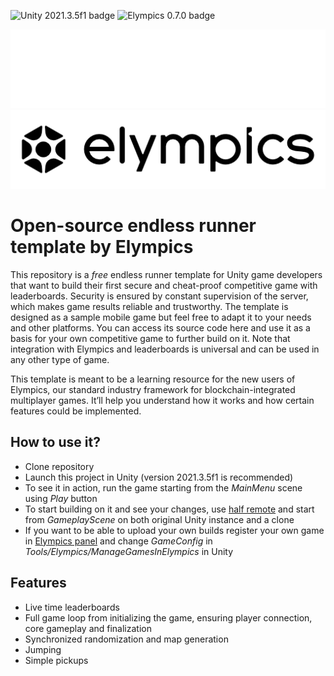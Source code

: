 ![Unity 2021.3.5f1 badge](https://img.shields.io/badge/Unity-2021.3.5f1-blue)
![Elympics 0.7.0 badge](https://img.shields.io/badge/Elympics-0.7.0-white)

![Elympics](Resources/images/logo-light.png#gh-dark-mode-only)
![Elympics](Resources/images/logo-dark.png#gh-light-mode-only)

# Open-source endless runner template by Elympics

This repository is a *free* endless runner template for Unity game developers that want to build their first secure and cheat-proof competitive game with leaderboards. Security is ensured by constant supervision of the server, which makes game results reliable and trustworthy. The template is designed as a sample mobile game but feel free to adapt it to your needs and other platforms. You can access its source code here and use it as a basis for your own competitive game to further build on it. Note that integration with Elympics and leaderboards is universal and can be used in any other type of game.

This template is meant to be a learning resource for the new users of Elympics, our standard industry framework for blockchain-integrated multiplayer games. It’ll help you understand how it works and how certain features could be implemented.

## How to use it?

- Clone repository
- Launch this project in Unity (version 2021.3.5f1 is recommended)
- To see it in action, run the game starting from the *MainMenu* scene using *Play* button
- To start building on it and see your changes, use [half remote](https://docs.elympics.cc/getting-started/run-locally/#half-remote-mode) and start from *GameplayScene* on both original Unity instance and a clone
- If you want to be able to upload your own builds register your own game in [Elympics panel](https://panel.elympics.cc/login) and change *GameConfig* in *Tools/Elympics/ManageGamesInElympics* in Unity

## Features

- Live time leaderboards
- Full game loop from initializing the game, ensuring player connection, core gameplay and finalization
- Synchronized randomization and map generation
- Jumping
- Simple pickups
